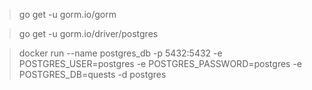 
> go get -u gorm.io/gorm


> go get -u gorm.io/driver/postgres

> docker run --name postgres_db  -p 5432:5432 -e POSTGRES_USER=postgres -e POSTGRES_PASSWORD=postgres -e POSTGRES_DB=quests -d postgres